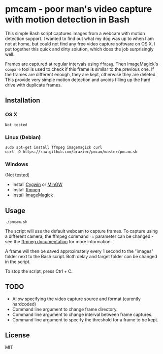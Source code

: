 # pmcam - poor man's video capture with motion detection in Bash

This simple Bash script captures images from a webcam with motion detection support. I wanted to find out what my dog was up to when I am not at home, but could not find any free video capture software on OS X. I put together this quick and dirty solution, which does the job surprisingly well.

Frames are captured at regular intervals using `ffmpeg`. Then ImageMagick's `compare` tool is used to check if this frame is similar to the previous one. If the frames are different enough, they are kept, otherwise they are deleted. This provide very simple motion detection and avoids filling up the hard drive with duplicate frames.

## Installation

### OS X

	Not tested

### Linux (Debian)

	sudo apt-get install ffmpeg imagemagick curl
	curl -O https://raw.github.com/brazier/pmcam/master/pmcam.sh

### Windows

(Not tested)

* Install [Cygwin](https://www.cygwin.com/) or [MinGW](http://www.mingw.org/)
* Install [ffmpeg](http://ffmpeg.zeranoe.com/builds/)
* Install [ImageMagick](http://www.imagemagick.org/script/binary-releases.php)

## Usage

	./pmcam.sh

The script will use the default webcam to capture frames. To capture using a different camera, the ffmpeg command `-i` parameter can be changed - see the [ffmpeg documentation](https://trac.ffmpeg.org/wiki/Capture/Webcam) for more information.

A frame will then be saved approximately every 1 second to the "images" folder next to the Bash script. Both delay and target folder can be changed in the script.

To stop the script, press Ctrl + C.

## TODO

* Allow specifying the video capture source and format (curently hardcoded)
* Command line argument to change frame directory.
* Command line argument to change interval between frame captures.
* Command line argument to specify the threshold for a frame to be kept.

## License

MIT
